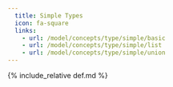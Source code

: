 ```yaml
---
  title: Simple Types
  icon: fa-square
  links:
    - url: /model/concepts/type/simple/basic
    - url: /model/concepts/type/simple/list
    - url: /model/concepts/type/simple/union
---
```


{% include_relative def.md %}
